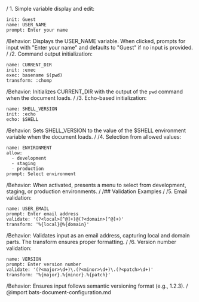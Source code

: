 / 1. Simple variable display and edit:
```ux
init: Guest
name: USER_NAME
prompt: Enter your name
```
/Behavior: Displays the USER_NAME variable. When clicked, prompts for input with "Enter your name" and defaults to "Guest" if no input is provided.
/
/2. Command output initialization:
```ux
name: CURRENT_DIR
init: :exec
exec: basename $(pwd)
transform: :chomp
```
/Behavior: Initializes CURRENT_DIR with the output of the `pwd` command when the document loads.
/
/3. Echo-based initialization:
```ux
name: SHELL_VERSION
init: :echo
echo: $SHELL
```
/Behavior: Sets SHELL_VERSION to the value of the $SHELL environment variable when the document loads.
/
/4. Selection from allowed values:
```ux
name: ENVIRONMENT
allow:
  - development
  - staging
  - production
prompt: Select environment
```
/Behavior: When activated, presents a menu to select from development, staging, or production environments.
/
/## Validation Examples
/
/5. Email validation:
```ux
name: USER_EMAIL
prompt: Enter email address
validate: '(?<local>[^@]+)@(?<domain>[^@]+)'
transform: '%{local}@%{domain}'
```
/Behavior: Validates input as an email address, capturing local and domain parts. The transform ensures proper formatting.
/
/6. Version number validation:
```ux
name: VERSION
prompt: Enter version number
validate: '(?<major>\d+)\.(?<minor>\d+)\.(?<patch>\d+)'
transform: '%{major}.%{minor}.%{patch}'
```
/Behavior: Ensures input follows semantic versioning format (e.g., 1.2.3).
/
@import bats-document-configuration.md